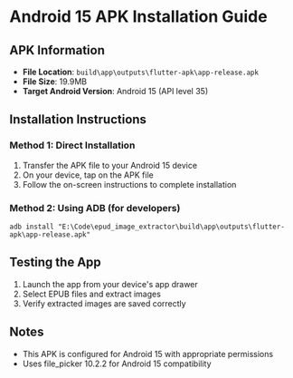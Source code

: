 # Android 15 APK Installation Guide

## APK Information
- **File Location**: `build\app\outputs\flutter-apk\app-release.apk`
- **File Size**: 19.9MB
- **Target Android Version**: Android 15 (API level 35)

## Installation Instructions

### Method 1: Direct Installation
1. Transfer the APK file to your Android 15 device
2. On your device, tap on the APK file
3. Follow the on-screen instructions to complete installation

### Method 2: Using ADB (for developers)
```
adb install "E:\Code\epud_image_extractor\build\app\outputs\flutter-apk\app-release.apk"
```

## Testing the App
1. Launch the app from your device's app drawer
2. Select EPUB files and extract images
3. Verify extracted images are saved correctly

## Notes
- This APK is configured for Android 15 with appropriate permissions
- Uses file_picker 10.2.2 for Android 15 compatibility